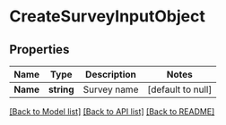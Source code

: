 # CreateSurveyInputObject

## Properties
Name | Type | Description | Notes
------------ | ------------- | ------------- | -------------
**Name** | **string** | Survey name | [default to null]

[[Back to Model list]](../README.md#documentation-for-models) [[Back to API list]](../README.md#documentation-for-api-endpoints) [[Back to README]](../README.md)


